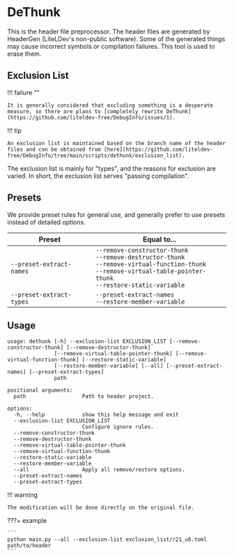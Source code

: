 # DeThunk

This is the header file preprocessor. The header files are generated by HeaderGen (LiteLDev's non-public software). Some of the generated things may cause incorrect symbols or compilation failures. This tool is used to erase them.

## Exclusion List

!!! failure ""

    It is generally considered that excluding something is a desperate measure, so there are plans to [completely rewrite DeThunk](https://github.com/liteldev-free/DebugInfo/issues/1).

!!! tip

    An exclusion list is maintained based on the branch name of the header files and can be obtained from [here](https://github.com/liteldev-free/DebugInfo/tree/main/scripts/dethunk/exclusion_list).

The exclusion list is mainly for "types", and the reasons for exclusion are varied. In short, the exclusion list serves "passing compilation".

## Presets

We provide preset rules for general use, and generally prefer to use presets instead of detailed options.

| Preset                   | Equal to...                                                                                                                                                                   |
| ------------------------ | ----------------------------------------------------------------------------------------------------------------------------------------------------------------------------- |
| `--preset-extract-names` | `--remove-constructor-thunk`<br> `--remove-destructor-thunk`<br> `--remove-virtual-function-thunk`<br> `--remove-virtual-table-pointer-thunk`<br> `--restore-static-variable` |
| `--preset-extract-types` | `--preset-extract-names`<br> `--restore-member-variable`                                                                                                                      |

## Usage

```
usage: dethunk [-h] --exclusion-list EXCLUSION_LIST [--remove-constructor-thunk] [--remove-destructor-thunk]
               [--remove-virtual-table-pointer-thunk] [--remove-virtual-function-thunk] [--restore-static-variable]
               [--restore-member-variable] [--all] [--preset-extract-names] [--preset-extract-types]
               path

positional arguments:
  path                  Path to header project.

options:
  -h, --help            show this help message and exit
  --exclusion-list EXCLUSION_LIST
                        Configure ignore rules.
  --remove-constructor-thunk
  --remove-destructor-thunk
  --remove-virtual-table-pointer-thunk
  --remove-virtual-function-thunk
  --restore-static-variable
  --restore-member-variable
  --all                 Apply all remove/restore options.
  --preset-extract-names
  --preset-extract-types
```

!!! warning

    The modification will be done directly on the original file.

???+ example

    ```
    python main.py --all --exclusion-list exclusion_list/r21_u6.toml path/to/header
    ```
